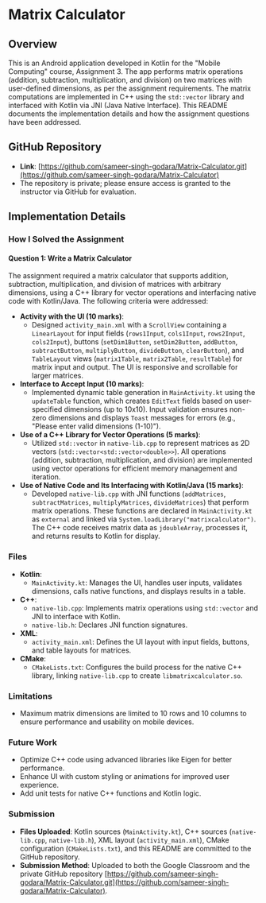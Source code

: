 
# Matrix Calculator

## Overview
This is an Android application developed in Kotlin for the "Mobile Computing" course, Assignment 3. The app performs matrix operations (addition, subtraction, multiplication, and division) on two matrices with user-defined dimensions, as per the assignment requirements. The matrix computations are implemented in C++ using the `std::vector` library and interfaced with Kotlin via JNI (Java Native Interface). This README documents the implementation details and how the assignment questions have been addressed.

## GitHub Repository
- **Link**: [https://github.com/sameer-singh-godara/Matrix-Calculator.git](https://github.com/sameer-singh-godara/Matrix-Calculator)
- The repository is private; please ensure access is granted to the instructor via GitHub for evaluation.

## Implementation Details

### How I Solved the Assignment

#### Question 1: Write a Matrix Calculator
The assignment required a matrix calculator that supports addition, subtraction, multiplication, and division of matrices with arbitrary dimensions, using a C++ library for vector operations and interfacing native code with Kotlin/Java. The following criteria were addressed:

- **Activity with the UI (10 marks)**:
  - Designed `activity_main.xml` with a `ScrollView` containing a `LinearLayout` for input fields (`rows1Input`, `cols1Input`, `rows2Input`, `cols2Input`), buttons (`setDim1Button`, `setDim2Button`, `addButton`, `subtractButton`, `multiplyButton`, `divideButton`, `clearButton`), and `TableLayout` views (`matrix1Table`, `matrix2Table`, `resultTable`) for matrix input and output. The UI is responsive and scrollable for larger matrices.
- **Interface to Accept Input (10 marks)**:
  - Implemented dynamic table generation in `MainActivity.kt` using the `updateTable` function, which creates `EditText` fields based on user-specified dimensions (up to 10x10). Input validation ensures non-zero dimensions and displays `Toast` messages for errors (e.g., "Please enter valid dimensions (1-10)").
- **Use of a C++ Library for Vector Operations (5 marks)**:
  - Utilized `std::vector` in `native-lib.cpp` to represent matrices as 2D vectors (`std::vector<std::vector<double>>`). All operations (addition, subtraction, multiplication, and division) are implemented using vector operations for efficient memory management and iteration.
- **Use of Native Code and Its Interfacing with Kotlin/Java (15 marks)**:
  - Developed `native-lib.cpp` with JNI functions (`addMatrices`, `subtractMatrices`, `multiplyMatrices`, `divideMatrices`) that perform matrix operations. These functions are declared in `MainActivity.kt` as `external` and linked via `System.loadLibrary("matrixcalculator")`. The C++ code receives matrix data as `jdoubleArray`, processes it, and returns results to Kotlin for display.

### Files
- **Kotlin**:
  - `MainActivity.kt`: Manages the UI, handles user inputs, validates dimensions, calls native functions, and displays results in a table.
- **C++**:
  - `native-lib.cpp`: Implements matrix operations using `std::vector` and JNI to interface with Kotlin.
  - `native-lib.h`: Declares JNI function signatures.
- **XML**:
  - `activity_main.xml`: Defines the UI layout with input fields, buttons, and table layouts for matrices.
- **CMake**:
  - `CMakeLists.txt`: Configures the build process for the native C++ library, linking `native-lib.cpp` to create `libmatrixcalculator.so`.

### Limitations
- Maximum matrix dimensions are limited to 10 rows and 10 columns to ensure performance and usability on mobile devices.

### Future Work
- Optimize C++ code using advanced libraries like Eigen for better performance.
- Enhance UI with custom styling or animations for improved user experience.
- Add unit tests for native C++ functions and Kotlin logic.

### Submission
- **Files Uploaded**: Kotlin sources (`MainActivity.kt`), C++ sources (`native-lib.cpp`, `native-lib.h`), XML layout (`activity_main.xml`), CMake configuration (`CMakeLists.txt`), and this README are committed to the GitHub repository.
- **Submission Method**: Uploaded to both the Google Classroom and the private GitHub repository [https://github.com/sameer-singh-godara/Matrix-Calculator.git](https://github.com/sameer-singh-godara/Matrix-Calculator).


